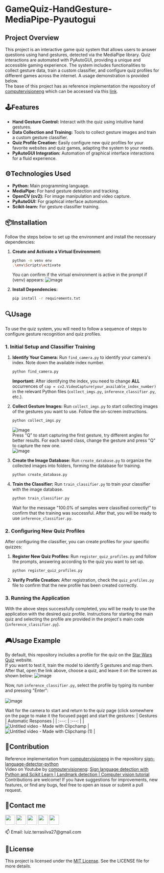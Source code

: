 # GameQuiz-HandGesture-MediaPipe-Pyautogui

## Project Overview

This project is an interactive game quiz system that allows users to answer questions using hand gestures, detected via the MediaPipe library. Quiz interactions are automated with PyAutoGUI, providing a unique and accessible gaming experience. The system includes functionalities to collect gesture data, train a custom classifier, and configure quiz profiles for different games across the internet. A usage demonstration is provided below. <br>
The base of this project has as reference implementation the repository of [computervisioneng](https://github.com/computervisioneng) which can be accessed via this [link](https://github.com/computervisioneng/sign-language-detector-python).

## 🕹️Features

*   **Hand Gesture Control:** Interact with the quiz using intuitive hand gestures.
*   **Data Collection and Training:** Tools to collect gesture images and train a custom gesture classifier.
*   **Quiz Profile Creation:** Easily configure new quiz profiles for your favorite websites and quiz games, adapting the system to your needs.
*   **PyAutoGUI Integration:** Automation of graphical interface interactions for a fluid experience.

## ⚙️Technologies Used

*   **Python:** Main programming language.
*   **MediaPipe:** For hand gesture detection and tracking.
*   **OpenCV (cv2):** For image manipulation and video capture.
*   **PyAutoGUI:** For graphical interface automation.
*   **Scikit-learn:** For gesture classifier training.

## 📦Installation

Follow the steps below to set up the environment and install the necessary dependencies:

1.  **Create and Activate a Virtual Environment:**
    ```bash
    python -m venv env
    .\env\Scripts\activate
    ```
    You can confirm if the virtual environment is active in the prompt if (venv) appears:
    ![image](https://github.com/user-attachments/assets/2037d78e-2fc8-4160-89f7-fcc52040a08b)


3.  **Install Dependencies:**
    ```bash
    pip install -r requirements.txt
    ```

## 🔍Usage

To use the quiz system, you will need to follow a sequence of steps to configure gesture recognition and quiz profiles.

### 1. Initial Setup and Classifier Training

1.  **Identify Your Camera:**
    Run `find_camera.py` to identify your camera's index. Note down the available index number.
    ```bash
    python find_camera.py
    ```
    **Important:** After identifying the index, you need to change **ALL** occurrences of `cap = cv2.VideoCapture(your_available_index_number)` in the relevant Python files (`collect_imgs.py`, `inference_classifier.py`, etc.).

2.  **Collect Gesture Images:**
    Run `collect_imgs.py` to start collecting images of the gestures you want to use. Follow the on-screen instructions.
    ```bash
    python collect_imgs.py
    ```
    ![image](https://github.com/user-attachments/assets/6216fc52-caae-4455-8c83-d2d66221ff5a) <br>
    Press "Q" to start capturing the first gesture, try different angles for better results.
    For each saved class, change the gesture and press "Q" to capture the new one. <br>
    ![image](https://github.com/user-attachments/assets/fe7d787d-a732-48d6-9475-288e904c91eb)


4.  **Create the Image Database:**
    Run `create_database.py` to organize the collected images into folders, forming the database for training.
    ```bash
    python create_database.py
    ```

5.  **Train the Classifier:**
    Run `train_classifier.py` to train your classifier with the image database.
    ```bash
    python train_classifier.py
    ```
    Wait for the message "100.0% of samples were classified correctly!" to confirm that the training was successful. After that, you will be ready to use `inference_classifier.py`.

### 2. Configuring New Quiz Profiles

After configuring the classifier, you can create profiles for your specific quizzes:

1.  **Register New Quiz Profiles:**
    Run `register_quiz_profiles.py` and follow the prompts, answering according to the quiz you want to set up.
    ```bash
    python register_quiz_profiles.py
    ```

2.  **Verify Profile Creation:**
    After registration, check the `quiz_profiles.py` file to confirm that the new profile has been created correctly.

### 3. Running the Application

With the above steps successfully completed, you will be ready to use the application with the desired quiz profile. Instructions for starting the main quiz and selecting the profile are provided in the project's main code (`inference_classifier.py`).

## 🎮Usage Example
By default, this repository includes a profile for the quiz on the [Star Wars Quiz](https://www.starwars.com/news/category/quizzes-+-polls) website. <br>
If you want to test it, train the model to identify 5 gestures and map them.
After that, open the link above, choose a quiz, and leave it on the screen as shown below:
![image](https://github.com/user-attachments/assets/220fb1d9-3b90-4367-b678-6a69a109adf5)

Now, run `inference_classifier.py`, select the profile by typing its number and pressing "Enter": <br> <br>
![image](https://github.com/user-attachments/assets/bdf97c6c-a201-45fe-83a7-29e8b30de6db)

Wait for the camera to start and return to the quiz page (click somewhere on the page to make it the focused page) and start the gestures:
| Gestures | Automatic Responses |
| :---: | :---: |
| ![Untitled video - Made with Clipchamp](https://github.com/user-attachments/assets/7d624f3e-ee59-471c-8279-1bdffeb99669) | ![Untitled video - Made with Clipchamp (1)](https://github.com/user-attachments/assets/41259407-6705-40b3-bf33-c0bcf0d16406) |

 
## 👥Contribution

Reference implementation from [computervisioneng](https://github.com/computervisioneng) in the repository [sign-language-detector-python](https://github.com/computervisioneng/sign-language-detector-python) <br>
Video on Youtube by [computervisioneng](https://github.com/computervisioneng): [Sign language detection with Python and Scikit Learn | Landmark detection | Computer vision tutorial](https://www.youtube.com/watch?v=MJCSjXepaAM) <br>
Contributions are welcome! If you have suggestions for improvements, new features, or find any bugs, feel free to open an issue or submit a pull request.

## 📱Contact me
<a href="https://discord.com/channels/@LuizLich#5096"><img img width = '32px' align= 'center' src="https://logodownload.org/wp-content/uploads/2017/11/discord-logo-7-1.png"></a>
<a href = 'https://www.github.com/LuizLich'> <img width = '32px' align= 'center' src="https://icon-library.com/images/github-icon-white/github-icon-white-6.jpg"/></a>
<a href = 'https://www.instagram.com/luiz.lewiss/'> <img width = '32px' align= 'center' src="https://www.freepnglogos.com/uploads/instagram-icon-png/instagram-icon-suzem-limited-make-known-20.png"/></a>
<a href = 'https://www.linkedin.com/in/luiz-felipe-terra-da-silva/'> <img width = '32px' align= 'center' src="https://cdn-icons-png.flaticon.com/512/179/179330.png"/></a> 
<a href = 'https://br.pinterest.com/luizlewiss/_saved/'> <img width = '32px' align= 'center' src="https://cdn-icons-png.flaticon.com/512/145/145808.png"/></a>

<p>📫 Email: luiz.terrasilva27@gmail.com</p>

## 📄License

This project is licensed under the [MIT License](https://github.com/computervisioneng/sign-language-detector-python?tab=MIT-1-ov-file#). See the LICENSE file for more details.


